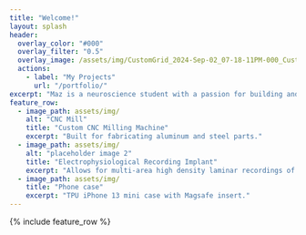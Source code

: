 ```yaml
---
title: "Welcome!"
layout: splash
header:
  overlay_color: "#000"
  overlay_filter: "0.5"
  overlay_image: /assets/img/CustomGrid_2024-Sep-02_07-18-11PM-000_CustomizedView23980668740.png
  actions:
    - label: "My Projects"
      url: "/portfolio/"
excerpt: "Maz is a neuroscience student with a passion for building and tinkering. He is focusing on electrophysiology research in macaques where he has projects in designing and implementing recording interfaces as well as analyzing neural signals in MATLAB. His area of expertise in digital fabrication is CAD and 3D printing of biomedical devices and instruments."
feature_row:
  - image_path: assets/img/
    alt: "CNC Mill"
    title: "Custom CNC Milling Machine"
    excerpt: "Built for fabricating aluminum and steel parts."
  - image_path: assets/img/
    alt: "placeholder image 2"
    title: "Electrophysiological Recording Implant"
    excerpt: "Allows for multi-area high density laminar recordings of macaque cortex."
  - image_path: assets/img/
    title: "Phone case"
    excerpt: "TPU iPhone 13 mini case with Magsafe insert."
---
```


{% include feature_row %}

